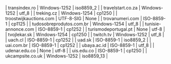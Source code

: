 | transindex.ro | Windows-1252 | iso8859_2 |
| travelstart.co.za | Windows-1252 | utf_8 |
| treking.cz | Windows-1254 | cp1250 |
| troostwijkauctions.com | UTF-8-SIG | None |
| trovanumeri.com | ISO-8859-1 | cp1125 |
| tudosobreprodutos.com.br | Windows-1254 | utf_8 |
| tunisie-annonce.com | ISO-8859-1 | cp1252 |
| turismodeportugal.pt | None | utf-8 |
| tvojlekar.sk | Windows-1254 | cp1250 |
| twitch.tv | Windows-1252 | utf_8 |
| uach.cl | ISO-8859-1 | cp1252 |
| uad.sk | ISO-8859-1 | iso8859_2 |
| uai.com.br | ISO-8859-1 | cp1252 |
| ubaya.ac.id | ISO-8859-1 | utf_8 |
| udenar.edu.co | None | utf-8 |
| uis.edu.co | ISO-8859-1 | cp1250 |
| ukcampsite.co.uk | Windows-1252 | iso8859_13 |
